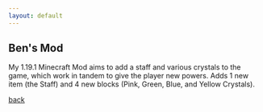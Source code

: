 ```yaml
---
layout: default
---
```


## Ben's Mod

My 1.19.1 Minecraft Mod aims to add a staff and various crystals to the game, which work in tandem to give the player new powers. Adds 1 new item (the Staff) and 4 new blocks (Pink, Green, Blue, and Yellow Crystals).

[back](/)